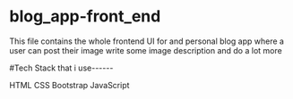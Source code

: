 # blog_app-front_end

This file contains the whole frontend UI for and personal blog app 
where a user can post their image write some image description and do a lot more 

#Tech Stack that i use------

HTML
CSS
Bootstrap
JavaScript
